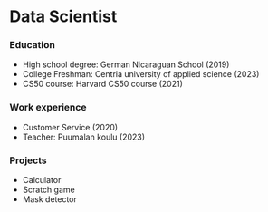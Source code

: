 # Data Scientist

### Education
- High school degree: German Nicaraguan School (2019)
- College Freshman: Centria university of applied science (2023)
- CS50 course: Harvard CS50 course (2021)

### Work experience
- Customer Service (2020) 
- Teacher: Puumalan koulu (2023)

### Projects
- Calculator
- Scratch game
- Mask detector
